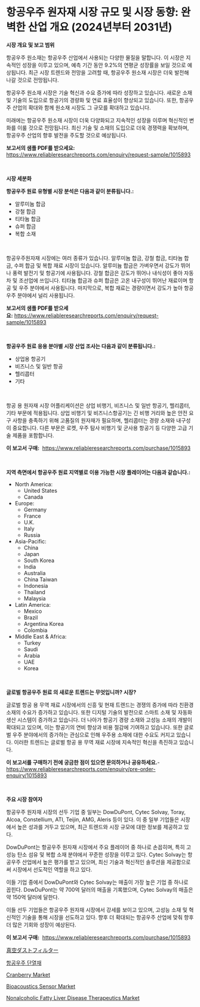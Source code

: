 <p><h1>항공우주 원자재 시장 규모 및 시장 동향: 완벽한 산업 개요 (2024년부터 2031년)</h1></p><p><strong>시장 개요 및 보고 범위</strong></p>
<p><p>항공우주 원소재는 항공우주 산업에서 사용되는 다양한 물질을 말합니다. 이 시장은 지속적인 성장을 이루고 있으며, 예측 기간 동안 9.2%의 연평균 성장률을 보일 것으로 예상됩니다. 최근 시장 트렌드와 전망을 고려할 때, 항공우주 원소재 시장은 더욱 발전해 나갈 것으로 전망됩니다.</p><p>항공우주 원소재 시장은 기술 혁신과 수요 증가에 따라 성장하고 있습니다. 새로운 소재 및 기술의 도입으로 항공기의 경량화 및 연료 효율성이 향상되고 있습니다. 또한, 항공우주 산업의 확대와 함께 원소재 시장도 그 규모를 확대하고 있습니다.</p><p>미래에는 항공우주 원소재 시장이 더욱 다양화되고 지속적인 성장을 이루며 혁신적인 변화를 이룰 것으로 전망됩니다. 최신 기술 및 소재의 도입으로 더욱 경쟁력을 확보하며, 항공우주 산업의 향후 발전을 주도할 것으로 예상됩니다.</p></p>
<p><strong>보고서의 샘플 PDF를 받으세요:</strong> <a href="https://www.reliableresearchreports.com/enquiry/request-sample/1015893">https://www.reliableresearchreports.com/enquiry/request-sample/1015893</a></p>
<p>&nbsp;</p>
<p><strong>시장 세분화</strong></p>
<p><strong>항공우주 원료 유형별 시장 분석은 다음과 같이 분류됩니다.:</strong></p>
<p><ul><li>알루미늄 합금</li><li>강철 합금</li><li>티타늄 합금</li><li>슈퍼 합금</li><li>복합 소재</li></ul></p>
<p>&nbsp;</p>
<p><p>항공우주원자재 시장에는 여러 종류가 있습니다. 알루미늄 합금, 강철 합금, 티타늄 합금, 수퍼 합금 및 복합 재료 시장이 있습니다. 알루미늄 합금은 가벼우면서 강도가 뛰어나 풍력 발전기 및 항공기에 사용됩니다. 강철 합금은 강도가 뛰어나 내식성이 좋아 자동차 및 조선업에 쓰입니다. 티타늄 합금과 슈퍼 합금은 고온 내구성이 뛰어난 재료이며 항공 및 우주 분야에서 사용됩니다. 마지막으로, 복합 재료는 경량이면서 강도가 높아 항공우주 분야에서 널리 사용됩니다.</p></p>
<p><strong>보고서의 샘플 PDF를 받으세요:</strong>&nbsp;<a href="https://www.reliableresearchreports.com/enquiry/request-sample/1015893">https://www.reliableresearchreports.com/enquiry/request-sample/1015893</a></p>
<p>&nbsp;</p>
<p><strong> 항공우주 원료 응용 분야별 시장 산업 조사는 다음과 같이 분류됩니다.:</strong></p>
<p><ul><li>상업용 항공기</li><li>비즈니스 및 일반 항공</li><li>헬리콥터</li><li>기타</li></ul></p>
<p>&nbsp;</p>
<p><p>항공 용 원자재 시장 어플리케이션은 상업 비행기, 비즈니스 및 일반 항공기, 헬리콥터, 기타 부문에 적용됩니다. 상업 비행기 및 비즈니스항공기는 긴 비행 거리와 높은 안전 요구 사항을 충족하기 위해 고품질의 원자재가 필요하며, 헬리콥터는 경량 소재와 내구성이 중요합니다. 다른 부문은 로켓, 우주 탐사 비행기 및 군사용 항공기 등 다양한 고급 기술 제품을 포함합니다.</p></p>
<p><strong>이 보고서 구매:</strong>&nbsp; <a href="https://www.reliableresearchreports.com/purchase/1015893">https://www.reliableresearchreports.com/purchase/1015893</a></p>
<p>&nbsp;</p>
<p><strong>지역 측면에서 항공우주 원료 지역별로 이용 가능한 시장 플레이어는 다음과 같습니다.:</strong></p>
<p><ul>
    <li>
        North America:
        <ul>
            <li>United States</li>
            <li>Canada</li>
        </ul>
    </li>
    <li>
        Europe:
        <ul>
            <li>Germany</li>
            <li>France</li>
            <li>U.K.</li>
            <li>Italy</li>
            <li>Russia</li>
        </ul>
    </li>
    <li>
        Asia-Pacific:
        <ul>
            <li>China</li>
            <li>Japan</li>
            <li>South Korea</li>
            <li>India</li>
            <li>Australia</li>
            <li>China Taiwan</li>
            <li>Indonesia</li>
            <li>Thailand</li>
            <li>Malaysia</li>
        </ul>
    </li>
    <li>
        Latin America:
        <ul>
            <li>Mexico</li>
            <li>Brazil</li>
            <li>Argentina Korea</li>
            <li>Colombia</li>
        </ul>
    </li>
    <li>
        Middle East & Africa:
        <ul>
            <li>Turkey</li>
            <li>Saudi</li>
            <li>Arabia</li>
            <li>UAE</li>
            <li>Korea</li>
        </ul>
    </li>
    </ul></p>
<p>&nbsp;</p>
<p><strong>글로벌 항공우주 원료 의 새로운 트렌드는 무엇입니까? 시장?</strong></p>
<p><p>글로벌 항공 용 무역 재료 시장에서의 신흥 및 현재 트렌드는 경쟁의 증가에 따라 친환경 소재의 수요가 증가하고 있습니다. 또한 디지털 기술의 발전으로 스마트 소재 및 자동화 생산 시스템이 증가하고 있습니다. 더 나아가 항공기 경량 소재와 고성능 소재의 개발이 확대되고 있으며, 이는 항공기의 연비 향상과 비용 절감에 기여하고 있습니다. 또한 글로벌 우주 분야에서의 증가하는 관심으로 인해 우주용 소재에 대한 수요도 커지고 있습니다. 이러한 트렌드는 글로벌 항공 용 무역 재료 시장에 지속적인 혁신을 촉진하고 있습니다.</p></p>
<p><strong>이 보고서를 구매하기 전에 궁금한 점이 있으면 문의하거나 공유하세요.</strong>- <a href="https://www.reliableresearchreports.com/enquiry/pre-order-enquiry/1015893">https://www.reliableresearchreports.com/enquiry/pre-order-enquiry/1015893</a></p>
<p>&nbsp;</p>
<p><strong>주요 시장 참여자</strong></p>
<p><p>항공우주 원자재 시장의 선두 기업 중 일부는 DowDuPont, Cytec Solvay, Toray, Alcoa, Constellium, ATI, Teijin, AMG, Aleris 등이 있다. 이 중 일부 기업들은 시장에서 높은 성과를 거두고 있으며, 최근 트렌드와 시장 규모에 대한 정보를 제공하고 있다.</p><p>DowDuPont는 항공우주 원자재 시장에서 주요 플레이어 중 하나로 손꼽히며, 특히 고성능 탄소 섬유 및 복합 소재 분야에서 꾸준한 성장을 이루고 있다. Cytec Solvay는 항공우주 산업에서 높은 평가를 받고 있으며, 최신 기술과 혁신적인 솔루션을 제공함으로써 시장에서 선도적인 역할을 하고 있다.</p><p>이들 기업 중에서 DowDuPont와 Cytec Solvay는 매출이 가장 높은 기업 중 하나로 꼽힌다. DowDuPont는 약 700억 달러의 매출을 기록했으며, Cytec Solvay의 매출은 약 150억 달러에 달한다.</p><p>이들 선두 기업들은 항공우주 원자재 시장에서 강세를 보이고 있으며, 고성능 소재 및 혁신적인 기술을 통해 시장을 선도하고 있다. 향후 더 확대되는 항공우주 산업에 맞춰 향후 더 많은 기회와 성장이 예상된다.</p></p>
<p><strong>이 보고서 구매:</strong>&nbsp;&nbsp;<a href="https://www.reliableresearchreports.com/purchase/1015893">https://www.reliableresearchreports.com/purchase/1015893</a></p>
<p><p><a href="https://github.com/vhemk0794148/Market-Research-Report-List-1/blob/main/3047084192955.md">真空ダストフィルター</a></p><p><a href="https://github.com/vss5505pa7z1p/Market-Research-Report-List-1/blob/main/2614431192680.md">항공우주 단열재</a></p><p><a href="https://view.publitas.com/reportprime-1/cranberry-market-research-report-forecasted-for-period-from-2024-2031-by-market-type-market-application-and-region/">Cranberry Market</a></p><p><a href="https://issuu.com/reportprime-2/docs/bioacoustics-sensor-market-size-2030.pptx">Bioacoustics Sensor Market</a></p><p><a href="https://silk-columnist-571.notion.site/Nonalcoholic-Fatty-Liver-Disease-Therapeutics-Market-Size-Growing-and-Forecasted-for-period-from-202-1c37af32c5024a6fa023d28659cff4da">Nonalcoholic Fatty Liver Disease Therapeutics Market</a></p></p>
